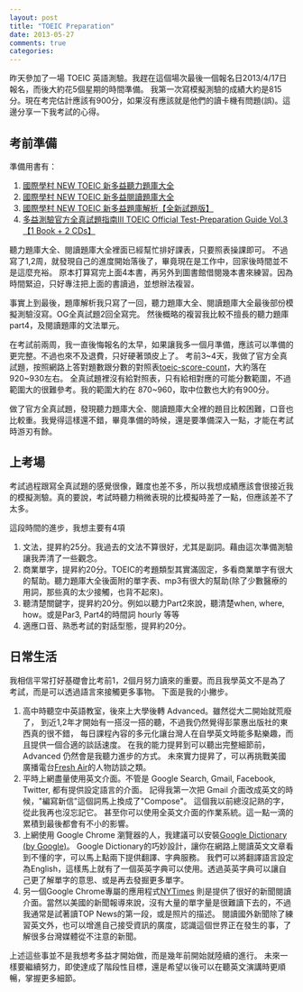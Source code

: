 ```yaml
---
layout: post
title: "TOEIC Preparation"
date: 2013-05-27
comments: true
categories: 
---
```

昨天參加了一場 TOEIC 英語測驗。我趕在這個場次最後一個報名日2013/4/17日報名，而後大約花5個星期的時間準備。
我第一次寫模擬測驗的成績大約是815分。現在考完估計應該有900分，如果沒有應該就是他們的讀卡機有問題(誤)。這邊分享一下我考試的心得。

## 考前準備
準備用書有：

1. [國際學村 NEW TOEIC 新多益聽力題庫大全](http://www.books.com.tw/exep/prod/booksfile.php?item=0010397353)
2. [國際學村 NEW TOEIC 新多益閱讀題庫大全](http://www.books.com.tw/exep/prod/booksfile.php?item=0010405213)
3. [國際學村 NEW TOEIC 新多益題庫解析【全新試題版】](http://www.books.com.tw/exep/prod/booksfile.php?item=0010491570)
4. [多益測驗官方全真試題指南III TOEIC Official Test-Preparation Guide Vol.3 【1 Book + 2 CDs】](http://www.toeic.com.tw/book_list_01.jsp)

聽力題庫大全、閱讀題庫大全裡面已經幫忙排好課表，只要照表操課即可。
不過寫了1,2周，就發現自己的進度開始落後了，畢竟現在是工作中，回家後時間並不是這麼充裕。
原本打算寫完上面4本書，再另外到圖書館借閱幾本書來練習。因為時間緊迫，只好專注把上面的書讀過，並想辦法複習。

事實上到最後，題庫解析我只寫了一回，聽力題庫大全、閱讀題庫大全最後部份模擬測驗沒寫。OG全真試題2回全寫完。
然後概略的複習我比較不擅長的聽力題庫part4，及閱讀題庫的文法單元。

在考試前兩周，我一直後悔報名的太早，如果讓我多一個月準備，應該可以準備的更完整。不過也來不及退費，只好硬著頭皮上了。
考前3~4天，我做了官方全真試題，按照網路上答對題數跟分數的對照表[toeic-score-count](http://blog.tunghua.com.tw/ELT/2011/03/14/toeic-score-count/)，大約落在920~930左右。
全真試題裡沒有給對照表，只有給相對應的可能分數範圍，不過範圍大的很難參考。我的範圍大約在 870~960，取中位數也大約有900分。

做了官方全真試題，發現聽力題庫大全、閱讀題庫大全裡的題目比較困難，口音也比較重。我覺得這樣還不錯，畢竟準備的時候，還是要準備深入一點，才能在考試時游刃有餘。

## 上考場
考試過程跟寫全真試題的感覺很像，難度也差不多，所以我想成績應該會很接近我的模擬測驗。真的要說，考試時聽力稍微表現的比模擬時差了一點，但應該差不了太多。

這段時間的進步，我想主要有4項

1. 文法，提昇約25分。我過去的文法不算很好，尤其是副詞。藉由這次準備測驗讓我弄清了一些觀念。
2. 商業單字，提昇約20分。TOEIC的考題類型其實滿固定，多看商業單字有很大的幫助。聽力題庫大全後面附的單字表、mp3有很大的幫助(除了少數醫療的用詞，那些真的太少接觸，也背不起來)。
3. 聽清楚關鍵字，提昇約20分。例如以聽力Part2來說，聽清楚when, where, how。或是Par3, Part4的時間詞 hourly 等等
4. 適應口音、熟悉考試的對話型態，提昇約20分。

## 日常生活
我相信平常打好基礎會比考前1，2個月努力讀來的重要。而且我學英文不是為了考試，而是可以透過語言來接觸更多事物。
下面是我的小撇步。

1. 高中時聽空中英語教室，後來上大學後轉 Advanced。雖然從大二開始就荒廢了，
到近1,2年才開始有一搭沒一搭的聽，不過我仍然覺得彭蒙惠出版社的東西真的很不錯，
每日課程內容的多元化讓台灣人在自學英文時能多點樂趣，而且提供一個合適的談話速度。
在我的能力提昇到可以聽出完整細節前，Advanced 仍然會是我聽力進步的方式。
未來實力提昇了，可以再挑戰美國廣播電台[Fresh Air](http://www.npr.org/programs/fresh-air/)的人物訪談之類。
2. 平時上網盡量使用英文介面。不管是 Google Search, Gmail, Facebook, Twitter, 都有提供設定語言的介面。
記得我第一次把 Gmail 介面改成英文的時候，"編寫新信"這個詞馬上換成了"Compose"。
這個我以前總沒記熟的字，從此我再也沒忘記它。
甚至你可以使用全英文介面的作業系統。這一點一滴的累積到最後都會有不小的影響。
3. 上網使用 Google Chrome 瀏覽器的人，我建議可以安裝[Google Dictionary (by Google)](https://chrome.google.com/webstore/detail/google-dictionary-by-goog/mgijmajocgfcbeboacabfgobmjgjcoja)。
Google Dictionary的巧妙設計，讓你在網路上閱讀英文文章看到不懂的字，可以馬上點兩下提供翻譯、字典服務。
我們可以將翻譯語言設定為English，這樣馬上就有了一個英英字典可以使用。透過英英字典可以讓自己更了解單字的意思、或是再去發掘更多單字。
4. 另一個Google Chrome專屬的應用程式[NYTimes](https://chrome.google.com/webstore/detail/nytimes/ecmphppfkcfflgglcokcbdkofpfegoel)
則是提供了很好的新聞閱讀介面。當然以美國的新聞報導來說，沒有大量的單字量是很難讀下去的，不過我通常是試著讀TOP News的第一段，或是照片的描述。
閱讀國外新聞除了練習英文外，也可以增進自己接受資訊的廣度，認識這個世界正在發生的事，了解很多台灣媒體從不注意的新聞。

上述這些事並不是我想考多益才開始做，而是幾年前開始就陸續的進行。
未來一樣要繼續努力，即使達成了階段性目標，還是希望以後可以在聽英文演講時更順暢，掌握更多細節。